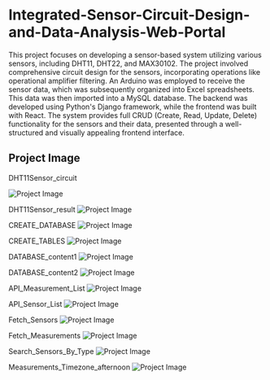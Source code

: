 # Integrated-Sensor-Circuit-Design-and-Data-Analysis-Web-Portal
This project focuses on developing a sensor-based system utilizing various sensors, including DHT11, DHT22, and MAX30102. The project involved comprehensive circuit design for the sensors, incorporating operations like operational amplifier filtering. An Arduino was employed to receive the sensor data, which was subsequently organized into Excel spreadsheets. This data was then imported into a MySQL database. The backend was developed using Python's Django framework, while the frontend was built with React. The system provides full CRUD (Create, Read, Update, Delete) functionality for the sensors and their data, presented through a well-structured and visually appealing frontend interface.

## Project Image
DHT11Sensor_circuit

![Project Image](Image/DHT11Sensor_circuit.png)

DHT11Sensor_result
![Project Image](Image/DHT11Sensor_result.png)

CREATE_DATABASE
![Project Image](Image/CREATE_DATABASE.png)

CREATE_TABLES
![Project Image](Image/CREATE_TABLES.png)

DATABASE_content1
![Project Image](Image/DATABASE_content1.png)

DATABASE_content2
![Project Image](Image/DATABASE_content2.png)

API_Measurement_List
![Project Image](Image/API_Measurement_List.png)

API_Sensor_List
![Project Image](Image/API_Sensor_List.png)

Fetch_Sensors
![Project Image](Image/Fetch_Sensors.png)

Fetch_Measurements
![Project Image](Image/Fetch_Measurements.png)

Search_Sensors_By_Type
![Project Image](Image/Search_Sensors_By_Type.png)

Measurements_Timezone_afternoon
![Project Image](Image/Measurements_Timezone_afternoon.png)
